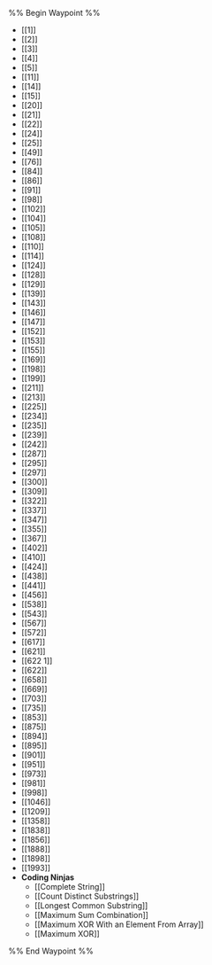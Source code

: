 %% Begin Waypoint %%
- [[1]]
- [[2]]
- [[3]]
- [[4]]
- [[5]]
- [[11]]
- [[14]]
- [[15]]
- [[20]]
- [[21]]
- [[22]]
- [[24]]
- [[25]]
- [[49]]
- [[76]]
- [[84]]
- [[86]]
- [[91]]
- [[98]]
- [[102]]
- [[104]]
- [[105]]
- [[108]]
- [[110]]
- [[114]]
- [[124]]
- [[128]]
- [[129]]
- [[139]]
- [[143]]
- [[146]]
- [[147]]
- [[152]]
- [[153]]
- [[155]]
- [[169]]
- [[198]]
- [[199]]
- [[211]]
- [[213]]
- [[225]]
- [[234]]
- [[235]]
- [[239]]
- [[242]]
- [[287]]
- [[295]]
- [[297]]
- [[300]]
- [[309]]
- [[322]]
- [[337]]
- [[347]]
- [[355]]
- [[367]]
- [[402]]
- [[410]]
- [[424]]
- [[438]]
- [[441]]
- [[456]]
- [[538]]
- [[543]]
- [[567]]
- [[572]]
- [[617]]
- [[621]]
- [[622 1]]
- [[622]]
- [[658]]
- [[669]]
- [[703]]
- [[735]]
- [[853]]
- [[875]]
- [[894]]
- [[895]]
- [[901]]
- [[951]]
- [[973]]
- [[981]]
- [[998]]
- [[1046]]
- [[1209]]
- [[1358]]
- [[1838]]
- [[1856]]
- [[1888]]
- [[1898]]
- [[1993]]
- **Coding Ninjas**
	- [[Complete String]]
	- [[Count Distinct Substrings]]
	- [[Longest Common Substring]]
	- [[Maximum Sum Combination]]
	- [[Maximum XOR With an Element From Array]]
	- [[Maximum XOR]]

%% End Waypoint %%